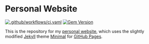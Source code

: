 # Personal Website

[![.github/workflows/ci.yaml](https://github.com/pages-themes/minimal/actions/workflows/ci.yaml/badge.svg)](https://github.com/pages-themes/minimal/actions/workflows/ci.yaml) [![Gem Version](https://badge.fury.io/rb/jekyll-theme-minimal.svg)](https://badge.fury.io/rb/jekyll-theme-minimal)

This is the repository for my [personal website](https://alephmembeth.github.io/), which uses the slightly modified [Jekyll](https://jekyllrb.com/) theme [Minimal](https://github.com/pages-themes/minimal) for [GitHub Pages](https://pages.github.com/).
